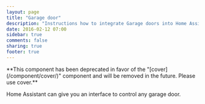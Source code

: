 ```yaml
---
layout: page
title: "Garage door"
description: "Instructions how to integrate Garage doors into Home Assistant."
date: 2016-02-12 07:00
sidebar: true
comments: false
sharing: true
footer: true
---
```


<p class='note warning'>
**This component has been deprecated in favor of the "[cover](/component/cover/)" component and will be removed in the future. Please use cover.**
</p>

Home Assistant can give you an interface to control any garage door.
